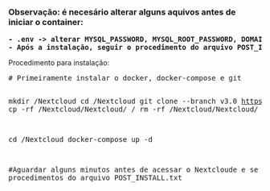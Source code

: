 <b>
<h3>
Observação: é necesário alterar alguns aquivos antes de iniciar o container:
 </h3>
  <pre>
- .env -> alterar MYSQL_PASSWORD, MYSQL_ROOT_PASSWORD, DOMAIN_NAME, OVERWRITEHOST, domain
- Após a instalação, seguir o procedimento do arquivo POST_INSTALL.txt
</pre>
    
</b>
Procedimento para instalação:
<pre>
# Primeiramente instalar o docker, docker-compose e git

mkdir /Nextcloud
cd /Nextcloud
git clone --branch v3.0 https://github.com/YayPeace/Nextcloud.git
cp -rf /Nextcloud/Nextcloud/ /
rm -rf /Nextcloud/Nextcloud/

cd /Nextcloud
docker-compose up -d

#Aguardar alguns minutos antes de acessar o Nextcloude e se guir os procedimentos do arquivo POST_INSTALL.txt
</pre>
